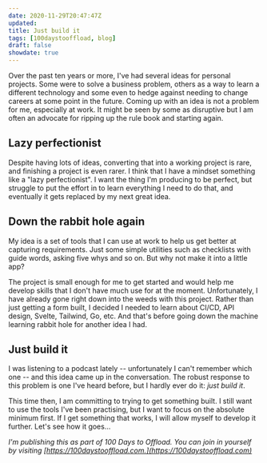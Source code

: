 ```yaml
---
date: 2020-11-29T20:47:47Z
updated:
title: Just build it
tags: [100daystooffload, blog]
draft: false
showdate: true
---
```


Over the past ten years or more, I've had several ideas for personal projects. Some were to solve a business problem, others as a way to learn a different technology and some even to hedge against needing to change careers at some point in the future. Coming up with an idea is not a problem for me, especially at work. It might be seen by some as disruptive but I am often an advocate for ripping up the rule book and starting again.

## Lazy perfectionist

Despite having lots of ideas, converting that into a working project is rare, and finishing a project is even rarer. I think that I have a mindset something like a "lazy perfectionist". I want the thing I'm producing to be perfect, but struggle to put the effort in to learn everything I need to do that, and eventually it gets replaced by my next great idea.

## Down the rabbit hole again

My idea is a set of tools that I can use at work to help us get better at capturing requirements. Just some simple utilities such as checklists with guide words, asking five whys and so on. But why not make it into a little app?

The project is small enough for me to get started and would help me develop skills that I don't have much use for at the moment. Unfortunately, I have already gone right down into the weeds with this project. Rather than just getting a form built, I decided I needed to learn about CI/CD, API design, Svelte, Tailwind, Go, etc. And that's before going down the machine learning rabbit hole for another idea I had.

## Just build it

I was listening to a podcast lately -- unfortunately I can't remember which one -- and this idea came up in the conversation. The robust response to this problem is one I've heard before, but I hardly ever do it: _just build it_.

This time then, I am committing to trying to get something built. I still want to use the tools I've been practising, but I want to focus on the absolute minimum first. If I get something that works, I will allow myself to develop it further. Let's see how it goes...

_I'm publishing this as part of 100 Days to Offload. You can join in yourself by visiting [https://100daystooffload.com.](https://100daystooffload.com)_
